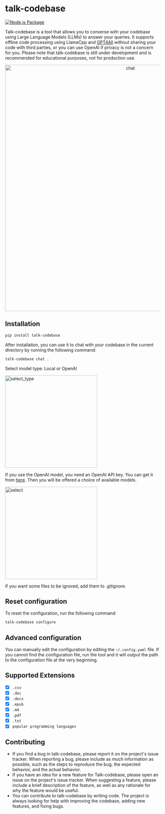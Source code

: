 # talk-codebase
[![Node.js Package](https://github.com/rsaryev/talk-codebase/actions/workflows/python-publish.yml/badge.svg)](https://github.com/rsaryev/talk-codebase/actions/workflows/python-publish.yml)

Talk-codebase is a tool that allows you to converse with your codebase using Large Language Models (LLMs) to answer your queries. It supports offline code processing using LlamaCpp and [GPT4All](https://github.com/nomic-ai/gpt4all) without sharing your code with third parties, or you can use OpenAI if privacy is not a concern for you. Please note that talk-codebase is still under development and is recommended for educational purposes, not for production use.

<p align="center">
  <img src="https://github.com/rsaryev/talk-codebase/assets/70219513/b5d338f9-14a5-417b-9690-83f5cd66facf" width="800" alt="chat">
</p>

## Installation

```bash
pip install talk-codebase
```

After installation, you can use it to chat with your codebase in the current directory by running the following command:

```bash
talk-codebase chat .
```

Select model type: Local or OpenAI

<img width="300" alt="select_type" src="https://github.com/rsaryev/talk-codebase/assets/70219513/05196fe5-78ff-44ff-8ca3-0313ccef572a">


If you use the OpenAI model, you need an OpenAI API key. You can get it from [here](https://beta.openai.com/). Then you will be offered a choice of available models.

<img width="300" alt="select" src="https://github.com/rsaryev/talk-codebase/assets/70219513/889ad7c8-a489-4ce8-83af-148b7df09229">

If you want some files to be ignored, add them to .gitignore.

## Reset configuration

To reset the configuration, run the following command:

```bash
talk-codebase configure
```

## Advanced configuration

You can manually edit the configuration by editing the `~/.config.yaml` file. If you cannot find the configuration file, run the tool and it will output the path to the configuration file at the very beginning.

## Supported Extensions

- [x] `.csv`
- [x] `.doc`
- [x] `.docx`
- [x] `.epub`
- [x] `.md`
- [x] `.pdf`
- [x] `.txt`
- [x] `popular programming languages`

## Contributing

* If you find a bug in talk-codebase, please report it on the project's issue tracker. When reporting a bug, please include as much information as possible, such as the steps to reproduce the bug, the expected behavior, and the actual behavior.
* If you have an idea for a new feature for Talk-codebase, please open an issue on the project's issue tracker. When suggesting a feature, please include a brief description of the feature, as well as any rationale for why the feature would be useful.
* You can contribute to talk-codebase by writing code. The project is always looking for help with improving the codebase, adding new features, and fixing bugs.

